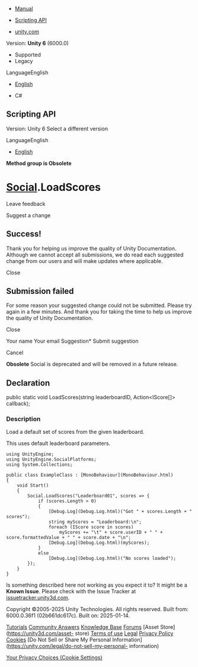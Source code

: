 [ ]()

  * [Manual](../Manual/index.html)
  * [Scripting API](../ScriptReference/index.html)

  * [unity.com](https://unity.com/)

Version: **Unity 6** (6000.0)

  * Supported
  * Legacy

LanguageEnglish

  * [English]()

  * C#

[ ](https://docs.unity3d.com)

## Scripting API

Version: Unity 6 Select a different version

LanguageEnglish

  * [English]()

**Method group is Obsolete**  

#  [Social](Social.html).LoadScores

Leave feedback

Suggest a change

## Success!

Thank you for helping us improve the quality of Unity Documentation. Although
we cannot accept all submissions, we do read each suggested change from our
users and will make updates where applicable.

Close

## Submission failed

For some reason your suggested change could not be submitted. Please <a>try
again</a> in a few minutes. And thank you for taking the time to help us
improve the quality of Unity Documentation.

Close

Your name Your email Suggestion* Submit suggestion

Cancel

[ ]()

**Obsolete** Social is deprecated and will be removed in a future release.

## Declaration

public static void LoadScores(string leaderboardID, Action<IScore[]>
callback);

### Description

Load a default set of scores from the given leaderboard.

This uses default leaderboard parameters.

    
    
    using UnityEngine;
    using UnityEngine.SocialPlatforms;
    using System.Collections;  
      
    public class ExampleClass : [MonoBehaviour](MonoBehaviour.html)
    {
        void Start()
        {
            Social.LoadScores("Leaderboard01", scores => {
                if (scores.Length > 0)
                {
                    [Debug.Log](Debug.Log.html)("Got " + scores.Length + " scores");
                    string myScores = "Leaderboard:\n";
                    foreach (IScore score in scores)
                        myScores += "\t" + score.userID + " " + score.formattedValue + " " + score.date + "\n";
                    [Debug.Log](Debug.Log.html)(myScores);
                }
                else
                    [Debug.Log](Debug.Log.html)("No scores loaded");
            });
        }
    }
    

Is something described here not working as you expect it to? It might be a
**Known Issue**. Please check with the Issue Tracker at
[issuetracker.unity3d.com](https://issuetracker.unity3d.com).

Copyright ©2005-2025 Unity Technologies. All rights reserved. Built from:
6000.0.36f1 (02b661dc617c). Built on: 2025-01-14.

[Tutorials](https://unity3d.com/learn) [Community
Answers](https://answers.unity3d.com) [Knowledge
Base](https://support.unity3d.com/hc/en-us)
[Forums](https://forum.unity3d.com) [Asset Store](https://unity3d.com/asset-
store) [Terms of use](https://docs.unity3d.com/Manual/TermsOfUse.html)
[Legal](https://unity.com/legal) [Privacy
Policy](https://unity.com/legal/privacy-policy)
[Cookies](https://unity.com/legal/cookie-policy) [Do Not Sell or Share My
Personal Information](https://unity.com/legal/do-not-sell-my-personal-
information)

[Your Privacy Choices (Cookie Settings)](javascript:void\(0\);)

